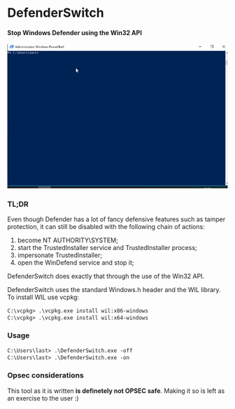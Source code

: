 # DefenderSwitch
#### Stop Windows Defender using the Win32 API

![defender switch gif](./defsw.gif)

### TL;DR
Even though Defender has a lot of fancy defensive features such as tamper protection, it can still be disabled with the following chain of actions:
1. become NT AUTHORITY\SYSTEM;
2. start the TrustedInstaller service and TrustedInstaller process;
3. impersonate TrustedInstaller;
4. open the WinDefend service and stop it;

DefenderSwitch does exactly that through the use of the Win32 API.

DefenderSwitch uses the standard Windows.h header and the WIL library. To install WIL use vcpkg:
```
C:\vcpkg> .\vcpkg.exe install wil:x86-windows
C:\vcpkg> .\vcpkg.exe install wil:x64-windows
```

### Usage
```
C:\Users\last> .\DefenderSwitch.exe -off
C:\Users\last> .\DefenderSwitch.exe -on
```

### Opsec considerations  
This tool as it is written __is definetely not OPSEC safe__. Making it so is left as an exercise to the user :)
